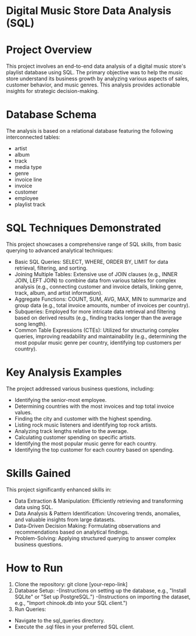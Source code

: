 # Digital Music Store Data Analysis (SQL)
# Project Overview
This project involves an end-to-end data analysis of a digital music store's playlist database using SQL. The primary objective was to help the music store understand its business growth by analyzing various aspects of sales, customer behavior, and music genres. This analysis provides actionable insights for strategic decision-making.

# Database Schema
The analysis is based on a relational database featuring the following interconnected tables:
- artist
- album
- track
- media type
- genre
- invoice line
- invoice
- customer
- employee
- playlist track

# SQL Techniques Demonstrated
This project showcases a comprehensive range of SQL skills, from basic querying to advanced analytical techniques:

- Basic SQL Queries: SELECT, WHERE, ORDER BY, LIMIT for data retrieval, filtering, and sorting.
- Joining Multiple Tables: Extensive use of JOIN clauses (e.g., INNER JOIN, LEFT JOIN) to combine data from various tables for complex analysis (e.g., connecting customer and invoice details, linking genre, track, album, and artist information).
- Aggregate Functions: COUNT, SUM, AVG, MAX, MIN to summarize and group data (e.g., total invoice amounts, number of invoices per country).
- Subqueries: Employed for more intricate data retrieval and filtering based on derived results (e.g., finding tracks longer than the average song length).
- Common Table Expressions (CTEs): Utilized for structuring complex queries, improving readability and maintainability (e.g., determining the most popular music genre per country, identifying top customers per country).

# Key Analysis Examples
The project addressed various business questions, including:

- Identifying the senior-most employee.
- Determining countries with the most invoices and top total invoice values.
- Finding the city and customer with the highest spending.
- Listing rock music listeners and identifying top rock artists.
- Analyzing track lengths relative to the average.
- Calculating customer spending on specific artists.
- Identifying the most popular music genre for each country.
- Identifying the top customer for each country based on spending.

# Skills Gained
This project significantly enhanced skills in:

- Data Extraction & Manipulation: Efficiently retrieving and transforming data using SQL.
- Data Analysis & Pattern Identification: Uncovering trends, anomalies, and valuable insights from large datasets.
- Data-Driven Decision Making: Formulating observations and recommendations based on analytical findings.
- Problem-Solving: Applying structured querying to answer complex business questions.
# How to Run
1. Clone the repository: git clone [your-repo-link]
2. Database Setup:
-(Instructions on setting up the database, e.g., "Install SQLite" or "Set up PostgreSQL.")
-(Instructions on importing the dataset, e.g., "Import chinook.db into your SQL client.")
3. Run Queries:
- Navigate to the sql_queries directory.
- Execute the .sql files in your preferred SQL client.
